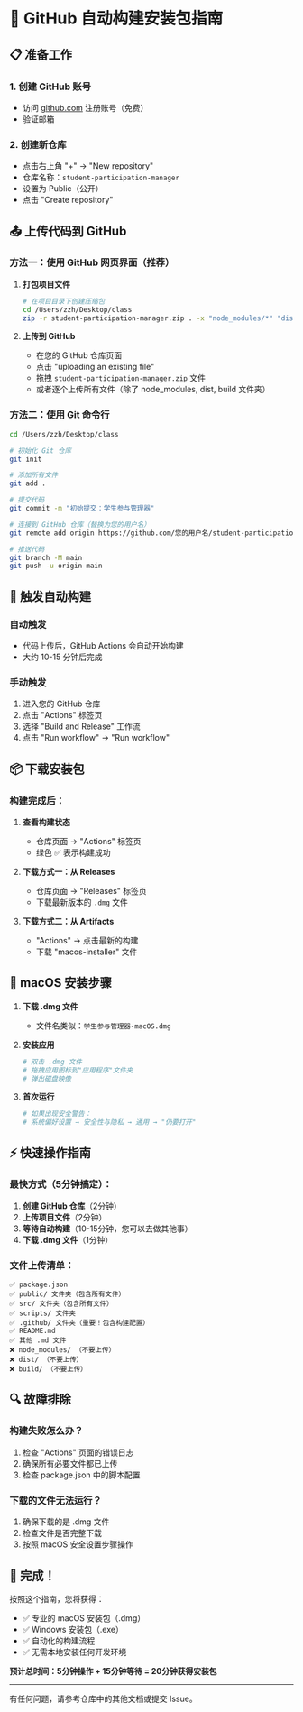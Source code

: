 # 🚀 GitHub 自动构建安装包指南

## 📋 准备工作

### 1. 创建 GitHub 账号
- 访问 [github.com](https://github.com) 注册账号（免费）
- 验证邮箱

### 2. 创建新仓库
- 点击右上角 "+" → "New repository"
- 仓库名称：`student-participation-manager`
- 设置为 Public（公开）
- 点击 "Create repository"

## 📤 上传代码到 GitHub

### 方法一：使用 GitHub 网页界面（推荐）

1. **打包项目文件**
   ```bash
   # 在项目目录下创建压缩包
   cd /Users/zzh/Desktop/class
   zip -r student-participation-manager.zip . -x "node_modules/*" "dist/*" "build/*"
   ```

2. **上传到 GitHub**
   - 在您的 GitHub 仓库页面
   - 点击 "uploading an existing file"
   - 拖拽 `student-participation-manager.zip` 文件
   - 或者逐个上传所有文件（除了 node_modules, dist, build 文件夹）

### 方法二：使用 Git 命令行

```bash
cd /Users/zzh/Desktop/class

# 初始化 Git 仓库
git init

# 添加所有文件
git add .

# 提交代码
git commit -m "初始提交：学生参与管理器"

# 连接到 GitHub 仓库（替换为您的用户名）
git remote add origin https://github.com/您的用户名/student-participation-manager.git

# 推送代码
git branch -M main
git push -u origin main
```

## 🔧 触发自动构建

### 自动触发
- 代码上传后，GitHub Actions 会自动开始构建
- 大约 10-15 分钟后完成

### 手动触发
1. 进入您的 GitHub 仓库
2. 点击 "Actions" 标签页
3. 选择 "Build and Release" 工作流
4. 点击 "Run workflow" → "Run workflow"

## 📦 下载安装包

### 构建完成后：

1. **查看构建状态**
   - 仓库页面 → "Actions" 标签页
   - 绿色 ✅ 表示构建成功

2. **下载方式一：从 Releases**
   - 仓库页面 → "Releases" 标签页
   - 下载最新版本的 `.dmg` 文件

3. **下载方式二：从 Artifacts**
   - "Actions" → 点击最新的构建
   - 下载 "macos-installer" 文件

## 🍎 macOS 安装步骤

1. **下载 .dmg 文件**
   - 文件名类似：`学生参与管理器-macOS.dmg`

2. **安装应用**
   ```bash
   # 双击 .dmg 文件
   # 拖拽应用图标到"应用程序"文件夹
   # 弹出磁盘映像
   ```

3. **首次运行**
   ```bash
   # 如果出现安全警告：
   # 系统偏好设置 → 安全性与隐私 → 通用 → "仍要打开"
   ```

## ⚡ 快速操作指南

### 最快方式（5分钟搞定）：

1. **创建 GitHub 仓库**（2分钟）
2. **上传项目文件**（2分钟）
3. **等待自动构建**（10-15分钟，您可以去做其他事）
4. **下载 .dmg 文件**（1分钟）

### 文件上传清单：
```
✅ package.json
✅ public/ 文件夹（包含所有文件）
✅ src/ 文件夹（包含所有文件）
✅ scripts/ 文件夹
✅ .github/ 文件夹（重要！包含构建配置）
✅ README.md
✅ 其他 .md 文件
❌ node_modules/ （不要上传）
❌ dist/ （不要上传）
❌ build/ （不要上传）
```

## 🔍 故障排除

### 构建失败怎么办？
1. 检查 "Actions" 页面的错误日志
2. 确保所有必要文件都已上传
3. 检查 package.json 中的脚本配置

### 下载的文件无法运行？
1. 确保下载的是 .dmg 文件
2. 检查文件是否完整下载
3. 按照 macOS 安全设置步骤操作

## 🎉 完成！

按照这个指南，您将获得：
- ✅ 专业的 macOS 安装包（.dmg）
- ✅ Windows 安装包（.exe）
- ✅ 自动化的构建流程
- ✅ 无需本地安装任何开发环境

**预计总时间：5分钟操作 + 15分钟等待 = 20分钟获得安装包**

---

有任何问题，请参考仓库中的其他文档或提交 Issue。
